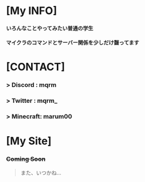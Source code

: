 # [My INFO]
#### いろんなことやってみたい普通の学生  
#### マイクラのコマンドとサーバー関係を少しだけ齧ってます  

# [CONTACT]
### > Discord : mqrm   
### > Twitter : mqrm_  
### > Minecraft: marum00  

# [My Site]
### ~~Coming Soon~~
> また、いつかね...
